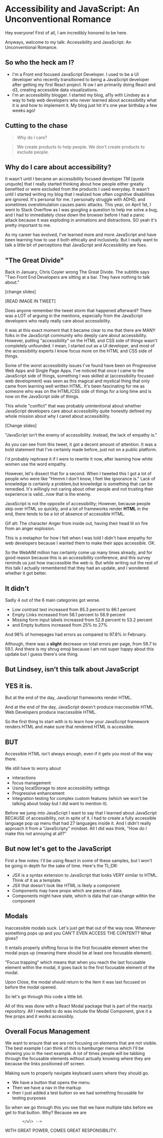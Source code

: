# Accessibility and JavaScript: An Unconventional Romance

Hey everyone! First of all, I am incredibly honored to be here.

Anyways, welcome to my talk: Accessibility and JavaScript: An Unconventional Romance.

## So who the heck am I?

- I'm a Front end focused JavaScript Developer. I used to be a UI developer who recently transitioned to being a JavaScript developer after getting my first React project. N ow I am primarily doing React and d3, creating accessible data visualizations.
- I'm an accessibility blogger. I started my blog, a11y with Lindsey as a way to help web developers who never learned about accessibility what it is and how to implement it. My blog just hit it's one year birthday a few weeks ago!

## Cutting to the chase

> Why do I care?

> We create products to help people. We don't create products to exclude people.

## Why do I care about accessibility?

It wasn't until I became an accessibility focused developer TM [quote unquote] that I really started thinking about how people either greatly benefited or were excluded from the products I used everyday. It wasn't until I started writing my blog that I realized how often cognitive disabilities are ignored. It's personal for me. I personally struggle with ADHD, and sometimes overstimulation causes panic attacks. This year, on April 1st, I went to Stack Overflow as I was googling a question to help me solve a bug, and I had to immediately close down the browser before I had a panic attack because it was exploding in animations and distractions. SO yeah it's pretty important to me.

As my career has evolved, I've learned more and more JavaScript and have been learning how to use it both ethically and inclusively. But I really want to talk a little bit of perceptions that JavaScript and Accessibility are foes.

## "The Great Divide"

Back in January, Chris Coyier wrong The Great Divide. The subtitle says "Two Front End Developers are sitting at a bar. They have nothing to talk about."

[change slides]

[READ IMAGE IN TWEET]

Does anyone remember the tweet storm that happened afterward? There was a LOT of arguing in the mentions, especially from the JavaScript developers who really really care about accessibility.

It was at this exact moment that it became clear to me that there are MANY folks in the JavaScript community who deeply care about accessibility. However, putting "accessibility" on the HTML and CSS side of things wasn't completely unfounded. I mean, I started out as a UI developer, and most of the accessibility experts I know focus more on the HTML and CSS side of things.

Some of the worst accessibility issues I've found have been on Progressive Web Apps and Single Page Apps. I've noticed that once I came to the JavaScript side of things, something I was skilled at (accessibility focused web development) was seen as this magical and mystical thing that only came from learning well written HTML. It's been fascinating for me as someone who was on the HTML/CSS side of things for a long time and is now on the JavaScript side of things.

This whole "conflict" that was probably unintentional about whether JavaScript developers care about accessibility quite honestly defined my whole mission about why I cared about accessibility.

[Change slides]

"JavaScript isn’t the enemy of accessibility. Instead, the lack of empathy is."

As you can see from this tweet, it got a decent amount of attention. It was a bold statement that I've certainly made before, just not on a public platform.

I'd probably rephrase it if I were to rewrite it now, after learning how white women use the word empathy.

However, let's dissect that for a second. When I tweeted this I got a lot of people who were like "Hmmm I don't know, I feel like ignorance is." Lack of knowledge is certainly a problem,but knowledge is something that can be remedied. It's willingly not caring about other people and not trusting their experience is valid...now that is the enemy.

JavaScript is not the opposite of accessibility; However, because people skip over HTML so quickly, and a lot of frameworks render **HTML** in the end, there tends to be a lot of absence of accessible HTML.

Gif alt: The character Anger from inside out, having their head lit on fire from an anger explosion.

This is a metaphor for how I felt when I was told I didn't have empathy for web developers because I wanted them to make their apps accessible. OK.

So the WebAIM million has certainly come up many times already, and for good reason because this is an accessibility conference, and this survey reminds us just how inaccessible the web is. But while writing out the rest of this talk I actually remembered that they had an update, and I wondered whether it got better.

## It didn't

Sadly 4 out of the 6 main categories got worse.

- Low contrast text increased from 85.3 percent to 86.1 percent
- Empty Links increased from 58.1 percent to 58.9 percent
- Missing form input labels increased from 52.8 percent to 53.2 percent
- and Empty buttons increased from 25% to 27%

And 98% of homepages had errors as compared to 97.8% in February.

Although, there was a **slight** decrease on total errors per page, from 59.7 to 59.1. And there is my shrug emoji because I am not super happy about this update but I guess there's one thing.

## But Lindsey, isn't this talk about JavaScript

## YES it is.

But at the end of the day, JavaScript frameworks render HTML.

And at the end of the day, JavaScript doesn't produce inaccessible HTML. Web Developers produce inaccessible HTML.

So the first thing to start with is to learn how your JavaScript framework renders HTML and make sure that rendered HTML is accessible.

## BUT

Accessible HTML isn't always enough, even if it gets you most of the way there.

We still have to worry about

- interactions
- focus management
- Using localStorage to store accessibility settings
- Progressive enhancement
- Integration testing for complex custom features (which we won't be talking about today but I did want to mention it).

Before we jump into JavaScript I want to say that I learned about JavaScript BECAUSE of accessibility, not in spite of it. I had to create a fully accessible language pop up menu that had 27 languages inside it. And I didn't really approach it from a "JavaScripty" mindset. All I did was think, "How do I make this not annoying at all?"

## But now let's get to the JavaScript

First a few notes:
I'll be using React in some of these samples, but I won't be going in depth for the sake of time. Here's the TL;DR:

- JSX is a syntax extension to JavaScript that looks VERY similar to HTML. Think of it as a template.
- JSX that doesn't look like HTML is likely a component
- Components may have props which are pieces of data.
- Components might have state, which is data that can change within the component

## Modals

Inaccessible modals suck. Let's just get that out of the way now. Whenever something pops up and you CAN'T EVEN ACCESS THE CONTENT? What gives?

It entails properly shifting focus to the first focusable element when the modal pops up (meaning there should be at least one focusable element).

"Focus trapping" which means that when you reach the last focusable element within the modal, it goes back to the first focusable element of the modal.

Upon Close, the modal should return to the item it was last focused on before the modal opened.

So let's go through this code a little bit.

All of this was done with a React Modal package that is part of the reactjs repository. All I needed to do was include the Modal Component, give it a few props and it works accessibly.

## Overall Focus Management

We want to ensure that we are not focusing on elements that are not visible. The best example I can think of this is hamburger menus which I'll be showing you in the next example. A lot of times people will be tabbing through the focusable elements without actually knowing where they are because the links positioned off screen.

Making sure to properly navigate keyboard users where they should go.

- We have a button that opens the menu
- Then we have a nav in the markup
- then I just added a test button so we had something focusable for testing purposes

So when we go through this you see that we have multiple tabs before we get to that button. Why? Because we are

            </ul> -->

WITH GREAT POWER, COMES GREAT RESPONSIBILITY.

